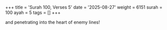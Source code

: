 +++
title = 'Surah 100, Verses 5'
date = '2025-08-27'
weight = 6151
surah = 100
ayah = 5
tags = []
+++

and penetrating into the heart of enemy lines!